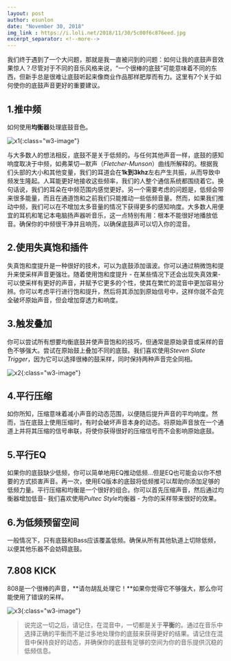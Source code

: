 ```yaml
---
layout: post
author: esunlon
date: "November 30, 2018"
img_link : https://i.loli.net/2018/11/30/5c00f6c876eed.jpg
excerpt_separator: <!--more-->
---
```



我们终于遇到了一个大问题，那就是我一直被问到的问题：如何让我的底鼓声音效果惊人？尽管对于不同的音乐风格来说，“一个很棒的底鼓”可能意味着不同的东西，但新手总是很难让底鼓听起来像商业作品那样肥厚而有力。这里有7个关于如何使你的底鼓声音更好的重要建议。
<!--more-->


## 1.推中频

如何使用**均衡器**处理底鼓音色。

![x1](https://i.loli.net/2018/11/30/5c00ee72a5df7.png){:class="w3-image"}

与大多数人的想法相反，底鼓不是关于低频的。与任何其他声音一样，底鼓的感知响度取决于中频，如弗莱切—默声（*Fletcher-Munson*）曲线所解释的。根据我们头部的大小和其他变量，我们的耳道会在**1k到3khz**左右产生共振，从而导致中频发生隆起。人耳能更好地接收这些频率，我们的人整个通信系统都围绕着它。换句话说，我们的耳朵在中频范围内感觉更好。另一个需要考虑的问题是，低频会带来很多能量，而且在通道饱和之前我们只能推动一些低频音量。然而，如果我们推动中频，我们可以在不增加太多音量的情况下获得更多的感知响度。大多数人用便宜的耳机和笔记本电脑扬声器听音乐，这一点特别有用：根本不能很好地播放低音。确保你的中频很干净并且响亮，以确保底鼓声可以切入你的混音。



## 2.使用失真饱和插件

失真饱和度提升是一种很好的技术，可以为底鼓添加谐波。你可以通过稍微饱和提升来使采样声音更强壮。随着使用饱和度提升 - 在某些情况下还会出现失真效果- 可以使采样有更好的声音，并赋予它更多的个性，使其在繁忙的混音中更加容易分辨。你可以考虑平行进行饱和提升，然后将其添加到原始信号中，这样你就不会完全破坏原始声音，但会增加穿透力和响度。



## 3.触发叠加

你可以尝试所有想要均衡底鼓并使声音饱和的技巧，但通常是原始录音或采样的音色不够强大。尝试在原始鼓上叠加不同的底鼓。我们喜欢使用*Steven Slate Trigger*，因为它可以选择很棒的鼓采样，同时保持两种声音完全同相。

![x2](https://i.loli.net/2018/11/30/5c00f6c385c23.png){:class="w3-image"}



## 4.平行压缩

如你所知，压缩意味着减小声音的动态范围，以便随后提升声音的平均响度。然而，当在底鼓上使用压缩时，有时会破坏声音本身的动态。将原始声音放在一个通道上并将其压缩的信号串联，将使你获得很好的压缩信号而不会影响原始底鼓。



## 5.平行EQ

如果你的底鼓缺少低频，你可以简单地用EQ推动低频...但是EQ也可能会以你不想要的方式损害声音。再一次，使用EQ版本的底鼓将低频推可以帮助你添加足够的低频力量。平行压缩和均衡是一个很好的组合。你可以首先压缩声音，然后通过均衡器增加低音- 我们喜欢使用*Pultec Style*均衡器 - 为你的采样带来很好的效果。



## 6.为低频预留空间

一般情况下，只有底鼓和Bass应该覆盖低频。确保从所有其他轨道上切除低频，以便其他乐器不会妨碍底鼓。



## 7.808 KICK

808是一个很棒的声音，**请勿胡乱处理它！**如果你觉得它不够强大，那么你可能使用了错误的采样。

![x3](https://i.loli.net/2018/11/30/5c00ee3abda36.png){:class="w3-image"}



> 说完这一切之后，请记住，在混音中，一切都是关于**平衡**的。通过在音乐中选择正确的平衡而不是过多地处理你的底鼓来获得更好的结果。请记住在混音中保持良好的动态，并确保你的底鼓有足够的空间为你的音乐提供沉稳的低频信息。
